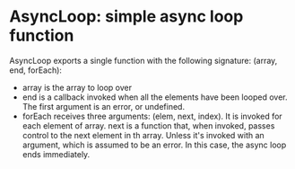 AsyncLoop: simple async loop function
=====================================

AsyncLoop exports a single function with the following signature: (array, end, forEach):

* array is the array to loop over
* end is a callback invoked when all the elements have been looped over. The first argument is an error, or undefined.
* forEach receives three arguments: (elem, next, index). It is invoked for each element of array. next is a function that, when invoked, passes control to the next element in th array. Unless it's invoked with an argument, which is assumed to be an error. In this case, the async loop ends immediately.





